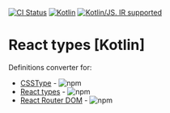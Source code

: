 [![CI Status](https://github.com/turansky/react-types-kotlin/workflows/declarations/badge.svg)](https://github.com/turansky/react-types-kotlin/actions)
[![Kotlin](https://img.shields.io/badge/kotlin-1.6.0-blue.svg?logo=kotlin)](http://kotlinlang.org)
[![Kotlin/JS. IR supported](https://img.shields.io/badge/kotlin-IR%20supported-yellow?logo=kotlin&logoColor=yellow)](https://kotl.in/jsirsupported)

# React types [Kotlin]

Definitions converter for:
* [CSSType](https://github.com/frenic/csstype) - ![npm](https://img.shields.io/npm/v/csstype)
* [React types](https://github.com/DefinitelyTyped/DefinitelyTyped/tree/master/types/react) - ![npm](https://img.shields.io/npm/v/@types/react)
* [React Router DOM](https://github.com/remix-run/react-router) - ![npm](https://img.shields.io/npm/v/react-router-dom)
